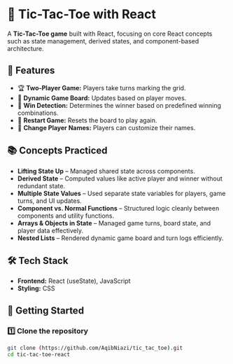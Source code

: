 # 🎯 Tic-Tac-Toe with React

A **Tic-Tac-Toe game** built with React, focusing on core React concepts such as state management, derived states, and component-based architecture.

## 🚀 Features
- 🏆 **Two-Player Game:** Players take turns marking the grid.
- 🔄 **Dynamic Game Board:** Updates based on player moves.
- 🏁 **Win Detection:** Determines the winner based on predefined winning combinations.
- 🔄 **Restart Game:** Resets the board to play again.
- 📝 **Change Player Names:** Players can customize their names.

## 📚 Concepts Practiced
- **Lifting State Up** – Managed shared state across components.
- **Derived State** – Computed values like active player and winner without redundant state.
- **Multiple State Values** – Used separate state variables for players, game turns, and UI updates.
- **Component vs. Normal Functions** – Structured logic cleanly between components and utility functions.
- **Arrays & Objects in State** – Managed game turns, board state, and player data effectively.
- **Nested Lists** – Rendered dynamic game board and turn logs efficiently.

## 🛠 Tech Stack
- **Frontend:** React (useState), JavaScript
- **Styling:** CSS  

## 🚀 Getting Started

### 1️⃣ Clone the repository
```sh
git clone (https://github.com/AqibNiazi/tic_tac_toe).git
cd tic-tac-toe-react
